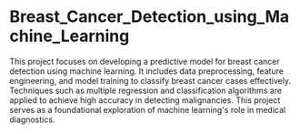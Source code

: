 # Breast_Cancer_Detection_using_Machine_Learning
This project focuses on developing a predictive model for breast cancer detection using machine learning. It includes data preprocessing, feature engineering, and model training to classify breast cancer cases effectively. Techniques such as multiple regression and classification algorithms are applied to achieve high accuracy in detecting malignancies. This project serves as a foundational exploration of machine learning's role in medical diagnostics.

